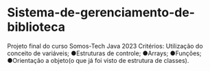 #  Sistema-de-gerenciamento-de-biblioteca
 Projeto final do curso Somos-Tech Java 2023
Critérios:
Utilização do conceito de variáveis;
●Estruturas de controle;
●Arrays;
●Funções;
●Orientação a objeto(o que já foi visto de estrutura de classes).
